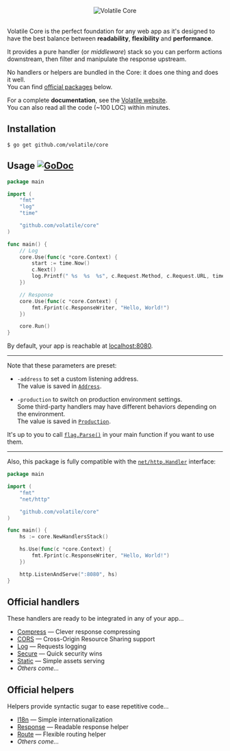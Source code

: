 <p align="center"><img src="http://volatile.whitedevops.com/images/repositories/core/logo.png" alt="Volatile Core" title="Volatile Core"><br><br></p>

Volatile Core is the perfect foundation for any web app as it's designed to have the best balance between **readability**, **flexibility** and **performance**.  

It provides a pure handler (or *middleware*) stack so you can perform actions downstream, then filter and manipulate the response upstream.

No handlers or helpers are bundled in the Core: it does one thing and does it well.  
You can find [official packages](#official-handlers) below.

For a complete **documentation**, see the [Volatile website](http://volatile.whitedevops.com).  
You can also read all the code (~100 LOC) within minutes.

## Installation

```Shell
$ go get github.com/volatile/core
```

## Usage [![GoDoc](https://godoc.org/github.com/volatile/core?status.svg)](https://godoc.org/github.com/volatile/core)

```Go
package main

import (
	"fmt"
	"log"
	"time"

	"github.com/volatile/core"
)

func main() {
	// Log
	core.Use(func(c *core.Context) {
		start := time.Now()
		c.Next()
		log.Printf(" %s  %s  %s", c.Request.Method, c.Request.URL, time.Since(start))
	})

	// Response
	core.Use(func(c *core.Context) {
		fmt.Fprint(c.ResponseWriter, "Hello, World!")
	})

	core.Run()
}
```

By default, your app is reachable at [localhost:8080](http://localhost:8080).

---

Note that these parameters are preset:

- `-address` to set a custom listening address.  
  The value is saved in [`Address`](https://godoc.org/github.com/volatile/core#Address).

- `-production` to switch on production environment settings.  
  Some third-party handlers may have different behaviors depending on the environment.  
  The value is saved in [`Production`](https://godoc.org/github.com/volatile/core#Production).

It's up to you to call [`flag.Parse()`](https://golang.org/pkg/flag/#Parse) in your main function if you want to use them.

---

Also, this package is fully compatible with the [`net/http.Handler`](https://golang.org/pkg/net/http/#Handler) interface:

```Go
package main

import (
	"fmt"
	"net/http"

	"github.com/volatile/core"
)

func main() {
	hs := core.NewHandlersStack()

	hs.Use(func(c *core.Context) {
		fmt.Fprint(c.ResponseWriter, "Hello, World!")
	})

	http.ListenAndServe(":8080", hs)
}
```

## Official handlers

These handlers are ready to be integrated in any of your app…

- [Compress](https://github.com/volatile/compress) — Clever response compressing
- [CORS](https://github.com/volatile/cors) — Cross-Origin Resource Sharing support
- [Log](https://github.com/volatile/log) — Requests logging
- [Secure](https://github.com/volatile/secure) — Quick security wins
- [Static](https://github.com/volatile/static) — Simple assets serving
- *Others come…*

## Official helpers

Helpers provide syntactic sugar to ease repetitive code…

- [I18n](https://github.com/volatile/i18n) — Simple internationalization
- [Response](https://github.com/volatile/response) — Readable response helper
- [Route](https://github.com/volatile/route) — Flexible routing helper
- *Others come…*
